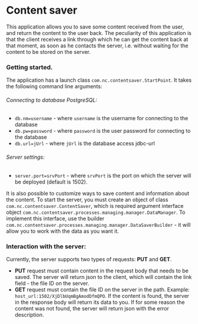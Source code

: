 # Content saver

This application allows you to save some content received from the user, and return the content to the user back. The peculiarity of this application is that the client receives a link through which he can get the content back at that moment, as soon as he contacts the server, i.e. without waiting for the content to be stored on the server.

### Getting started.

The application has a launch class `com.nc.contentsaver.StartPoint`. 
It takes the following command line arguments:
###### Connecting to database PostgreSQL:
* `db.nm=username` - where `username` is the username for connecting to the database
* `db.pw=password` - where `password` is the user password for connecting to the database
* `db.url=jUrl` - where `jUrl` is the database access jdbc-url
  
###### Server settings:
* `server.port=srvPort` - where `srvPort` is the port on which the server will be deployed (default is 1502).

It is also possible to customize ways to save content and information about the content. To start the server, you must create an object of class `com.nc.contentsaver.ContentSaver`, which is required argument interface object `com.nc.contentsaver.processes.managing.manager.DataManager`. To implement this interface, use the builder `com.nc.contentsaver.processes.managing.manager.DataSaverBuilder` - it will allow you to work with the data as you want it.

### Interaction with the server:

Currently, the server supports two types of requests: **PUT** and **GET**.

 - **PUT** request must contain content in the request body that needs to be saved. The server will return json to the client, which will contain the link field - the file ID on the server.
 - **GET** request must contain the file ID on the server in the path. Example: `host_url:1502/XjDlbUqmBgAmodDfmQPO`. If the content is found, the server in the response body will return its data to you. If for some reason the content was not found, the server will return json with the error description.
